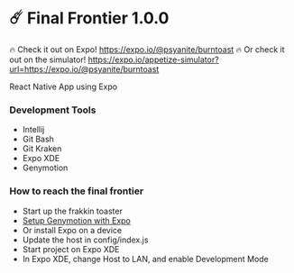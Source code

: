 # ☄️ Final Frontier 1.0.0

🔥 Check it out on Expo! https://expo.io/@psyanite/burntoast 
🔥 Or check it out on the simulator! https://expo.io/appetize-simulator?url=https://expo.io/@psyanite/burntoast


React Native App using Expo


### Development Tools

* Intellij
* Git Bash
* Git Kraken
* Expo XDE
* Genymotion

### How to reach the final frontier

* Start up the frakkin toaster
* [Setup Genymotion with Expo](https://medium.com/@psyanite/how-to-use-genymotion-with-expo-cc52815928cf)
* Or install Expo on a device
* Update the host in config/index.js
* Start project on Expo XDE
* In Expo XDE, change Host to LAN, and enable Development Mode

